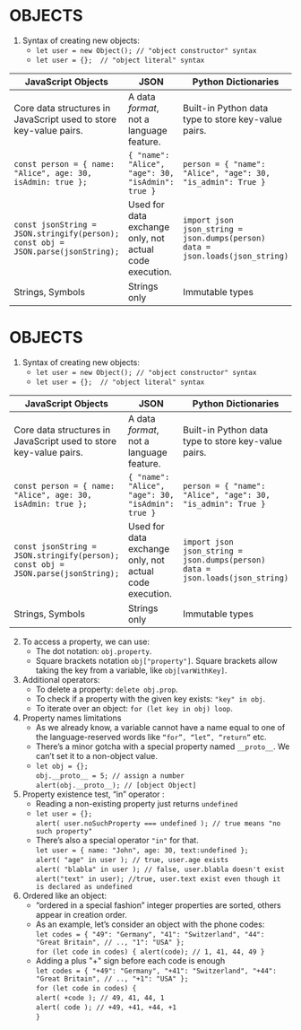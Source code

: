 # OBJECTS
1. Syntax of creating new objects:
	- `let user = new Object(); // "object constructor" syntax`
	- `let user = {};  // "object literal" syntax`


| JavaScript Objects | JSON | Python Dictionaries |
|--------------------|------|----------------------|
| Core data structures in JavaScript used to store key-value pairs. | A data *format*, not a language feature. | Built-in Python data type to store key-value pairs. |
| `const person = { name: "Alice", age: 30, isAdmin: true };` | `{ "name": "Alice", "age": 30, "isAdmin": true }` | `person = { "name": "Alice", "age": 30, "is_admin": True }` |
| `const jsonString = JSON.stringify(person);`<br>`const obj = JSON.parse(jsonString);` | Used for data exchange only, not actual code execution. | `import json`<br>`json_string = json.dumps(person)`<br>`data = json.loads(json_string)` |
|Strings, Symbols|Strings only|Immutable types|

# OBJECTS
1. Syntax of creating new objects:
	- `let user = new Object(); // "object constructor" syntax`
	- `let user = {};  // "object literal" syntax`


| JavaScript Objects | JSON | Python Dictionaries |
|--------------------|------|----------------------|
| Core data structures in JavaScript used to store key-value pairs. | A data *format*, not a language feature. | Built-in Python data type to store key-value pairs. |
| `const person = { name: "Alice", age: 30, isAdmin: true };` | `{ "name": "Alice", "age": 30, "isAdmin": true }` | `person = { "name": "Alice", "age": 30, "is_admin": True }` |
| `const jsonString = JSON.stringify(person);`<br>`const obj = JSON.parse(jsonString);` | Used for data exchange only, not actual code execution. | `import json`<br>`json_string = json.dumps(person)`<br>`data = json.loads(json_string)` |
|Strings, Symbols|Strings only|Immutable types|


2. To access a property, we can use:
	- The dot notation: `obj.property`.
	- Square brackets notation `obj["property"]`. Square brackets allow taking the key from a variable, like `obj[varWithKey]`.
3. Additional operators:
	- To delete a property: `delete obj.prop`.
	- To check if a property with the given key exists: `"key" in obj`.
	- To iterate over an object: `for (let key in obj) loop`.
4. Property names limitations
	- As we already know, a variable cannot have a name equal to one of the language-reserved words like `“for”, “let”, “return”` etc.
	- There’s a minor gotcha with a special property named `__proto__`. We can’t set it to a non-object value.
	- `let obj = {};` <br>
`obj.__proto__ = 5; // assign a number`<br>
`alert(obj.__proto__); // [object Object]`
5. Property existence test, “in” operator :
	- Reading a non-existing property just returns `undefined` 
	- `let user = {};`<br>
`alert( user.noSuchProperty === undefined ); // true means "no such property"`
	- There’s also a special operator `"in"` for that.<br>
	`let user = { name: "John", age: 30, text:undefined };` <br>
`alert( "age" in user ); // true, user.age exists` <br>
`alert( "blabla" in user ); // false, user.blabla doesn't exist` <br>
`alert("text" in user); //true, user.text exist even though it is declared as undefined`
6. Ordered like an object:
	- “ordered in a special fashion” integer properties are sorted, others appear in creation order.
	- As an example, let’s consider an object with the phone codes: <br>
	`let codes = {
  "49": "Germany",
  "41": "Switzerland",
  "44": "Great Britain",
  // ..,
  "1": "USA"
};`<br>
`for (let code in codes) {
  alert(code); // 1, 41, 44, 49
}`
	- Adding a plus "+" sign before each code is enough <br>
	`let codes = {
  "+49": "Germany",
  "+41": "Switzerland",
  "+44": "Great Britain",
  // ..,
  "+1": "USA"
};`<br>
`for (let code in codes) {`<br>
  `alert( +code ); // 49, 41, 44, 1`<br>
  `alert( code ); // +49, +41, +44, +1`<br>
`}`
